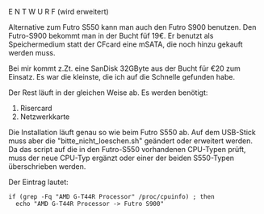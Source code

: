 E N T W U R F (wird erweitert)

Alternative zum Futro S550 kann man auch den Futro S900 benutzen. Den Futro-S900 bekommt man in der Bucht füf 19€. Er benutzt als Speichermedium statt der CFcard eine mSATA, die noch hinzu gekauft werden muss.

Bei mir kommt z.Zt. eine SanDisk 32GByte aus der Bucht für €20 zum Einsatz. Es war die kleinste, die ich auf die Schnelle gefunden habe.

Der Rest läuft in der gleichen Weise ab. Es werden benötigt:

1. Risercard
2. Netzwerkkarte

Die Installation läuft genau so wie beim Futro S550 ab. Auf dem USB-Stick muss aber die "bitte_nicht_loeschen.sh" geändert oder erweitert werden. Da das script auf die in den Futro-S550 vorhandenen CPU-Typen prüft, muss der neue CPU-Typ ergänzt oder einer der beiden S550-Typen überschrieben werden.

Der Eintrag lautet:

~~~
if (grep -Fq "AMD G-T44R Processor" /proc/cpuinfo) ; then
  echo "AMD G-T44R Processor -> Futro S900"
~~~